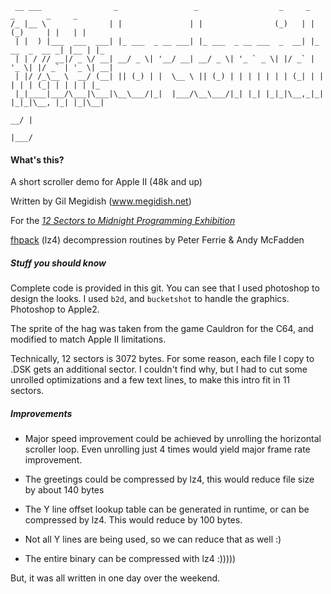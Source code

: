 
```
 __ ___                _                 _                  _     _       _       _     _   
/_ |__ \              | |               | |                (_)   | |     (_)     | |   | |  
 | |  ) |___  ___  ___| |_ ___  _ __ ___| |_ ___  _ __ ___  _  __| |_ __  _  __ _| |__ | |_ 
 | | / // __|/ _ \/ __| __/ _ \| '__/ __| __/ _ \| '_ ` _ \| |/ _` | '_ \| |/ _` | '_ \| __|
 | |/ /_\__ \  __/ (__| || (_) | |  \__ \ || (_) | | | | | | | (_| | | | | | (_| | | | | |_ 
 |_|____|___/\___|\___|\__\___/|_|  |___/\__\___/|_| |_| |_|_|\__,_|_| |_|_|\__, |_| |_|\__|
                                                                             __/ |          
                                                                            |___/
```           

#### What's this?

A short scroller demo for Apple II (48k and up)

Written by Gil Megidish (www.megidish.net)

For the [*12 Sectors to Midnight Programming Exhibition*](https://www.facebook.com/events/2551527591827790/)

[fhpack](https://github.com/fadden/fhpack/) (lz4) decompression routines by Peter Ferrie & Andy McFadden

##### Stuff you should know

Complete code is provided in this git. You can see that I used photoshop to design the looks. I used `b2d`, and
`bucketshot` to handle the graphics. Photoshop to Apple2.

The sprite of the hag was taken from the game Cauldron for the C64, and modified to match Apple II limitations.

Technically, 12 sectors is 3072 bytes. For some reason, each file I copy to .DSK gets an additional sector. I couldn't find why, but I had to cut some unrolled optimizations and a few text lines, to make this intro fit in 11 sectors.

##### Improvements

- Major speed improvement could be achieved by unrolling the horizontal scroller loop. Even unrolling just 4 times would yield major frame rate improvement.

- The greetings could be compressed by lz4, this would reduce file size by about 140 bytes

- The Y line offset lookup table can be generated in runtime, or can be compressed by lz4. This would reduce by 100 bytes.

- Not all Y lines are being used, so we can reduce that as well :)

- The entire binary can be compressed with lz4 :)))))

But, it was all written in one day over the weekend.

